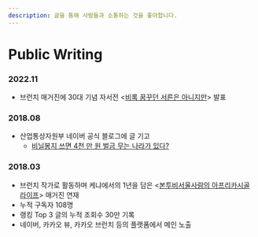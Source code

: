 ```yaml
---
description: 글을 통해 사람들과 소통하는 것을 좋아합니다.
---
```


# Public Writing

### 2022.11

* 브런치 매거진에 30대 기념 자서전 <[비록 꿈꾸던 서른은 아니지만](https://brunch.co.kr/magazine/nowanted30)> 발표

### 2018.08&#x20;

* 산업통상자원부 네이버 공식 블로그에 글 기고
  * [비닐봉지 쓰면 4천 만 원 벌금 무는 나라가 있다?](https://blog.naver.com/mocienews/221340764713)

### 2018.03&#x20;

* 브런치 작가로 활동하며 케냐에서의 1년을 담은 <[본투비서울사람의 아프리카시골라이프](https://brunch.co.kr/magazine/africarurallife)> 매거진 연재
* 누적 구독자 108명
* 랭킹 Top 3 글의 누적 조회수 30만 기록
* 네이버, 카카오 뷰, 카카오 브런치 등의 플랫폼에서 메인 노출
